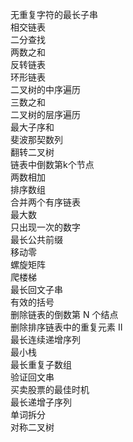 无重复字符的最长子串  
相交链表  
二分查找  
两数之和  
反转链表  
环形链表  
二叉树的中序遍历  
三数之和  
二叉树的层序遍历  
最大子序和  
斐波那契数列  
翻转二叉树  
链表中倒数第k个节点  
两数相加  
排序数组  
合并两个有序链表  
最大数  
只出现一次的数字  
最长公共前缀  
移动零  
螺旋矩阵  
爬楼梯  
最长回文子串  
有效的括号  
删除链表的倒数第 N 个结点  
删除排序链表中的重复元素 II  
最长连续递增序列  
最小栈  
最长重复子数组  
验证回文串  
买卖股票的最佳时机  
最长递增子序列  
单词拆分  
对称二叉树  
